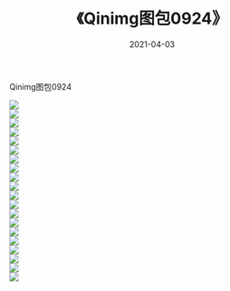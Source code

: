 ﻿---
layout: post
title:  《Qinimg图包0924》
date:   2021-04-03
img: http://imgx.orgx.ga/Qinimg图包/Qinimg图包0924/000.jpg
categories: [美女, 清纯, 唯美]
---

Qinimg图包0924

 ![](http://imgx.orgx.ga/Qinimg图包/Qinimg图包0924/001.jpg) <br>![](http://imgx.orgx.ga/Qinimg图包/Qinimg图包0924/002.jpg) <br>![](http://imgx.orgx.ga/Qinimg图包/Qinimg图包0924/003.jpg) <br>![](http://imgx.orgx.ga/Qinimg图包/Qinimg图包0924/004.jpg) <br>![](http://imgx.orgx.ga/Qinimg图包/Qinimg图包0924/005.jpg) <br>![](http://imgx.orgx.ga/Qinimg图包/Qinimg图包0924/006.jpg) <br>![](http://imgx.orgx.ga/Qinimg图包/Qinimg图包0924/007.jpg) <br>![](http://imgx.orgx.ga/Qinimg图包/Qinimg图包0924/008.jpg) <br>![](http://imgx.orgx.ga/Qinimg图包/Qinimg图包0924/009.jpg) <br>![](http://imgx.orgx.ga/Qinimg图包/Qinimg图包0924/010.jpg) <br>![](http://imgx.orgx.ga/Qinimg图包/Qinimg图包0924/011.jpg) <br>![](http://imgx.orgx.ga/Qinimg图包/Qinimg图包0924/012.jpg) <br>![](http://imgx.orgx.ga/Qinimg图包/Qinimg图包0924/013.jpg) <br>![](http://imgx.orgx.ga/Qinimg图包/Qinimg图包0924/014.jpg) <br>![](http://imgx.orgx.ga/Qinimg图包/Qinimg图包0924/015.jpg) <br>![](http://imgx.orgx.ga/Qinimg图包/Qinimg图包0924/016.jpg) <br>![](http://imgx.orgx.ga/Qinimg图包/Qinimg图包0924/017.jpg) <br>![](http://imgx.orgx.ga/Qinimg图包/Qinimg图包0924/018.jpg) <br>![](http://imgx.orgx.ga/Qinimg图包/Qinimg图包0924/019.jpg) <br>![](http://imgx.orgx.ga/Qinimg图包/Qinimg图包0924/020.jpg) <br>